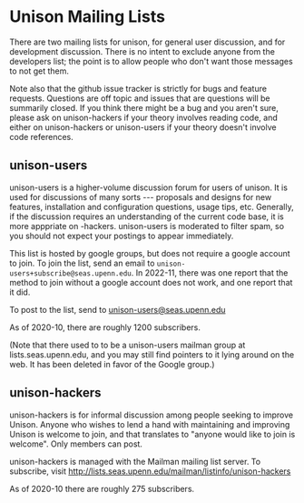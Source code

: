 # Unison Mailing Lists

There are two mailing lists for unison, for general user discussion, and for development discussion.   There is no intent to exclude anyone from the developers list; the point is to allow people who don't want those messages to not get them.

Note also that the github issue tracker is strictly for bugs and feature requests.  Questions are off topic and issues that are questions will be summarily closed.  If you think there might be a bug and you aren't sure, please ask on unison-hackers if your theory involves reading code, and either on unison-hackers or unison-users if your theory doesn't involve code references.

## unison-users

unison-users is a higher-volume discussion forum for users of unison. It is used for discussions of many sorts --- proposals and designs for new features, installation and configuration questions, usage tips, etc.  Generally, if the discussion requires an understanding of the current code base, it is more apppriate on -hackers.   unison-users is moderated to filter spam, so you should not expect your postings to appear immediately.

This list is hosted by google groups, but does not require a google account to join. To join the list, send an email to `unison-users+subscribe@seas.upenn.edu`.   In 2022-11, there was one report that the method to join without a google account does not work, and one report that it did.

To post to the list, send to unison-users@seas.upenn.edu

As of 2020-10, there are roughly 1200 subscribers.

(Note that there used to to be a unison-users mailman group at lists.seas.upenn.edu, and you may still find pointers to it lying around on the web. It has been deleted in favor of the Google group.)

## unison-hackers

unison-hackers is for informal discussion among people seeking to improve Unison.  Anyone who wishes to lend a hand with maintaining and improving Unison is welcome to join, and that translates to "anyone would like to join is welcome".  Only members can post.

unison-hackers is managed with the Mailman mailing list server.  To subscribe, visit http://lists.seas.upenn.edu/mailman/listinfo/unison-hackers

As of 2020-10 there are roughly 275 subscribers.